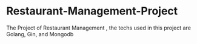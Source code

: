 # Restaurant-Management-Project
The Project of Restaurant Management , the techs used in this project are Golang, Gin, and Mongodb
